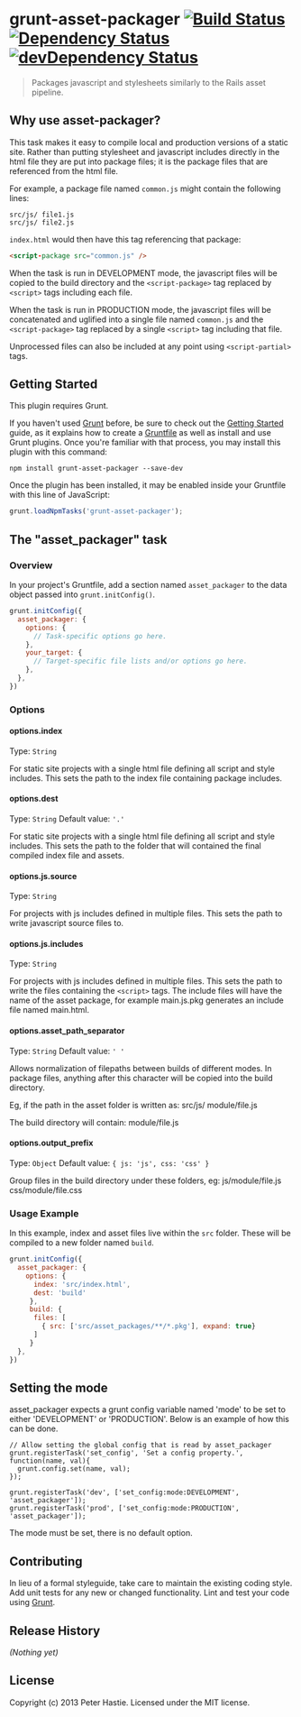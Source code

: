# grunt-asset-packager [![Build Status](https://travis-ci.org/sillypog/grunt-asset-packager.png?branch=master)](https://travis-ci.org/sillypog/grunt-asset-packager) [![Dependency Status](https://david-dm.org/sillypog/grunt-asset-packager.png)](https://david-dm.org/sillypog/grunt-asset-packager) [![devDependency Status](https://david-dm.org/sillypog/grunt-asset-packager/dev-status.png)](https://david-dm.org/sillypog/grunt-asset-packager#info=devDependencies)

> Packages javascript and stylesheets similarly to the Rails asset pipeline.

## Why use asset-packager?
This task makes it easy to compile local and production versions of a static site. Rather than putting stylesheet and javascript includes directly in the html file they are put into package files; it is the package files that are referenced from the html file.

For example, a package file named `common.js` might contain the following lines:
```
src/js/ file1.js
src/js/ file2.js
```

`index.html` would then have this tag referencing that package:
```html
<script-package src="common.js" />
```

When the task is run in DEVELOPMENT mode, the javascript files will be copied to the build directory and the `<script-package>` tag replaced by `<script>` tags including each file.

When the task is run in PRODUCTION mode, the javascript files will be concatenated and uglified into a single file named `common.js` and the `<script-package>` tag replaced by a single `<script>` tag including that file.

Unprocessed files can also be included at any point using `<script-partial>` tags.

## Getting Started
This plugin requires Grunt.

If you haven't used [Grunt](http://gruntjs.com/) before, be sure to check out the [Getting Started](http://gruntjs.com/getting-started) guide, as it explains how to create a [Gruntfile](http://gruntjs.com/sample-gruntfile) as well as install and use Grunt plugins. Once you're familiar with that process, you may install this plugin with this command:

```shell
npm install grunt-asset-packager --save-dev
```

Once the plugin has been installed, it may be enabled inside your Gruntfile with this line of JavaScript:

```js
grunt.loadNpmTasks('grunt-asset-packager');
```

## The "asset_packager" task

### Overview
In your project's Gruntfile, add a section named `asset_packager` to the data object passed into `grunt.initConfig()`.

```js
grunt.initConfig({
  asset_packager: {
    options: {
      // Task-specific options go here.
    },
    your_target: {
      // Target-specific file lists and/or options go here.
    },
  },
})
```

### Options

#### options.index
Type: `String`

For static site projects with a single html file defining all script and style includes. This sets the path to the index file containing package includes.

#### options.dest
Type: `String`
Default value: `'.'`

For static site projects with a single html file defining all script and style includes. This sets the path to the folder that will contained the final compiled index file and assets.

#### options.js.source
Type: `String`

For projects with js includes defined in multiple files. This sets the path to write javascript source files to.

#### options.js.includes
Type: `String`

For projects with js includes defined in multiple files. This sets the path to write the files containing the `<script>` tags. The include files will have the name of the asset package, for example main.js.pkg generates an include file named main.html.

#### options.asset_path_separator
Type: `String`
Default value: `' '`

Allows normalization of filepaths between builds of different modes. In package files, anything after this character will be copied into the build directory.

Eg, if the path in the asset folder is written as:
src/js/ module/file.js

The build directory will contain:
module/file.js

#### options.output_prefix
Type: `Object`
Default value: `{ js: 'js', css: 'css' }`

Group files in the build directory under these folders, eg:
js/module/file.js
css/module/file.css

### Usage Example

In this example, index and asset files live within the `src` folder. These will be compiled to a new folder named `build`.

```js
grunt.initConfig({
  asset_packager: {
    options: {
      index: 'src/index.html',
      dest: 'build'
     },
     build: {
      files: [
        { src: ['src/asset_packages/**/*.pkg'], expand: true}
      ]
     }
  },
})
```

## Setting the mode

asset_packager expects a grunt config variable named 'mode' to be set to either
'DEVELOPMENT' or 'PRODUCTION'. Below is an example of how this can be done.

```
// Allow setting the global config that is read by asset_packager
grunt.registerTask('set_config', 'Set a config property.', function(name, val){
  grunt.config.set(name, val);
});

grunt.registerTask('dev', ['set_config:mode:DEVELOPMENT', 'asset_packager']);
grunt.registerTask('prod', ['set_config:mode:PRODUCTION', 'asset_packager']);
```

The mode must be set, there is no default option.


## Contributing
In lieu of a formal styleguide, take care to maintain the existing coding style. Add unit tests for any new or changed functionality. Lint and test your code using [Grunt](http://gruntjs.com/).

## Release History
_(Nothing yet)_

## License
Copyright (c) 2013 Peter Hastie. Licensed under the MIT license.
